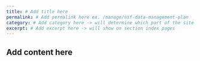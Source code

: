 ```yaml
---
title: # Add title here 
permalink: # Add permalink here ex. /manage/nsf-data-management-plan
category: # Add category here -> will determine which part of the site this page goes
excerpt: # Add excerpt here -> will show on section index pages  
---
```


## Add content here 
